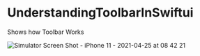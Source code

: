 # UnderstandingToolbarInSwiftui
Shows how Toolbar Works


![Simulator Screen Shot - iPhone 11 - 2021-04-25 at 08 42 21](https://user-images.githubusercontent.com/4592215/115999830-3a84d180-a5a2-11eb-89f2-c230f6bc395a.png)
